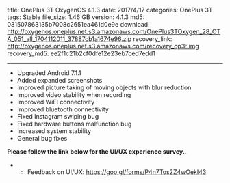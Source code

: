 title: OnePlus 3T OxygenOS 4.1.3
date: 2017/4/17
categories: OnePlus 3T
tags: Stable
file_size: 1.46 GB
version: 4.1.3
md5: 031507863135b7008c2651ea461d0e9e
download: http://oxygenos.oneplus.net.s3.amazonaws.com/OnePlus3TOxygen_28_OTA_051_all_1704112011_37887cb1a1674e96.zip
recovery_link:  http://oxygenos.oneplus.net.s3.amazonaws.com/recovery_op3t.img
recovery_md5: ee2f1c21b2cf0dfe12e23eb7ced7edd1

---
* Upgraded Android 7.1.1 
* Added expanded screenshots 
* Improved picture taking of moving objects with blur reduction 
* Improved video stability when recording
* Improved WiFI connectivity  
* Improved bluetooth connectivity 
* Fixed Instagram swiping bug
* Fixed hardware buttons malfunction bug
* Increased system stability
* General bug fixes


**Please follow the link below for the UI/UX experience survey..**
* - Feedback on UI/UX: https://goo.gl/forms/P4n7Tos2Z4wOekI43
<script>
  (function() {
    var a = document.createElement("script");
    a.type = "text/javascript";
    a.async = true;
    a.src = "https://s3.amazonaws.com/analytics.oneplus.net/opdcV2.min.js";
    var b = document.getElementsByTagName("script")[0x0];
    b.parentNode.insertBefore(a, b)
  })();
</script>